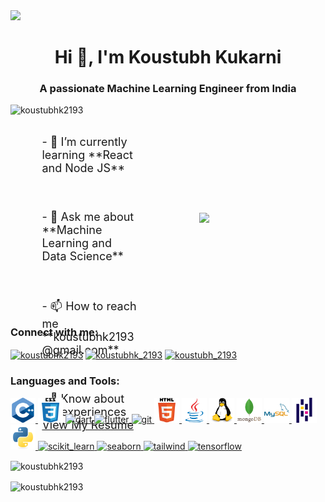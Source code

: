 <img src="https://media.licdn.com/dms/image/D5616AQEZc9g9bNhARg/profile-displaybackgroundimage-shrink_350_1400/0/1680441247293?e=1715212800&v=beta&t=sjnkJCwpcMx-2lwLDs8GRrWftt7lHbyn-XZgr7Qicxk"/>

<h1 align="center">Hi 👋, I'm Koustubh Kukarni</h1>
<h3 align="center">A passionate Machine Learning Engineer from India</h3>

<p align="left"> <img src="https://komarev.com/ghpvc/?username=koustubhk2193&label=Profile%20views&color=0e75b6&style=flat" alt="koustubhk2193" /> </p>
<div style="display: flex;
justify-content: space-around;
align-items: center;
flex-wrap: wrap; ">
    <div class="left" style="width: 30%; height: 300px; display:flex; flex-direction:column; align-items:space-around; font-size:18px;">
        <p>
            - 🌱 I’m currently learning **React and Node JS** 
        </p>
        <br>
        <p>
            - 💬 Ask me about **Machine Learning and Data Science**
        </p>
        <br>
        <p>
            - 📫 How to reach me **koustubhk2193@gmail.com**
        </p>
        <br>
        <p>
            - 📄 Know about my experiences <a href="https://drive.google.com/file/d/1hp7S_cmpg06_tOjJ5QBcDN4u-GHFthzC/view?usp=drive_link">View My Resume</a> 
        </p>
    </div>
    <div style="width: 30%; display:flex">
        <img src="https://www.adelaide.edu.au/aiml/sites/default/files/styles/ua_image_landscape/public/media/images/2022-07/aspi-figure-3_1.jpg?h=c4dd2c7b&itok=uEg-1JS_" width=400/>
    </div>
</div>

<h3 align="left">Connect with me:</h3>
<p align="left">
<a href="https://linkedin.com/in/koustubhk2193" target="blank"><img align="center" src="https://raw.githubusercontent.com/rahuldkjain/github-profile-readme-generator/master/src/images/icons/Social/linked-in-alt.svg" alt="koustubhk2193" height="30" width="40" /></a>
<a href="https://instagram.com/koustubhk_2193" target="blank"><img align="center" src="https://raw.githubusercontent.com/rahuldkjain/github-profile-readme-generator/master/src/images/icons/Social/instagram.svg" alt="koustubhk_2193" height="30" width="40" /></a>
<a href="https://www.leetcode.com/koustubh_2193" target="blank"><img align="center" src="https://raw.githubusercontent.com/rahuldkjain/github-profile-readme-generator/master/src/images/icons/Social/leet-code.svg" alt="koustubh_2193" height="30" width="40" /></a>
</p>

<h3 align="left">Languages and Tools:</h3>
<p align="left"> <a href="https://www.w3schools.com/cpp/" target="_blank" rel="noreferrer"> <img src="https://raw.githubusercontent.com/devicons/devicon/master/icons/cplusplus/cplusplus-original.svg" alt="cplusplus" width="40" height="40"/> </a> <a href="https://www.w3schools.com/css/" target="_blank" rel="noreferrer"> <img src="https://raw.githubusercontent.com/devicons/devicon/master/icons/css3/css3-original-wordmark.svg" alt="css3" width="40" height="40"/> </a> <a href="https://dart.dev" target="_blank" rel="noreferrer"> <img src="https://www.vectorlogo.zone/logos/dartlang/dartlang-icon.svg" alt="dart" width="40" height="40"/> </a> <a href="https://flutter.dev" target="_blank" rel="noreferrer"> <img src="https://www.vectorlogo.zone/logos/flutterio/flutterio-icon.svg" alt="flutter" width="40" height="40"/> </a> <a href="https://git-scm.com/" target="_blank" rel="noreferrer"> <img src="https://www.vectorlogo.zone/logos/git-scm/git-scm-icon.svg" alt="git" width="40" height="40"/> </a> <a href="https://www.w3.org/html/" target="_blank" rel="noreferrer"> <img src="https://raw.githubusercontent.com/devicons/devicon/master/icons/html5/html5-original-wordmark.svg" alt="html5" width="40" height="40"/> </a> <a href="https://www.java.com" target="_blank" rel="noreferrer"> <img src="https://raw.githubusercontent.com/devicons/devicon/master/icons/java/java-original.svg" alt="java" width="40" height="40"/> </a> <a href="https://www.linux.org/" target="_blank" rel="noreferrer"> <img src="https://raw.githubusercontent.com/devicons/devicon/master/icons/linux/linux-original.svg" alt="linux" width="40" height="40"/> </a> <a href="https://www.mongodb.com/" target="_blank" rel="noreferrer"> <img src="https://raw.githubusercontent.com/devicons/devicon/master/icons/mongodb/mongodb-original-wordmark.svg" alt="mongodb" width="40" height="40"/> </a> <a href="https://www.mysql.com/" target="_blank" rel="noreferrer"> <img src="https://raw.githubusercontent.com/devicons/devicon/master/icons/mysql/mysql-original-wordmark.svg" alt="mysql" width="40" height="40"/> </a> <a href="https://pandas.pydata.org/" target="_blank" rel="noreferrer"> <img src="https://raw.githubusercontent.com/devicons/devicon/2ae2a900d2f041da66e950e4d48052658d850630/icons/pandas/pandas-original.svg" alt="pandas" width="40" height="40"/> </a> <a href="https://www.python.org" target="_blank" rel="noreferrer"> <img src="https://raw.githubusercontent.com/devicons/devicon/master/icons/python/python-original.svg" alt="python" width="40" height="40"/> </a> <a href="https://scikit-learn.org/" target="_blank" rel="noreferrer"> <img src="https://upload.wikimedia.org/wikipedia/commons/0/05/Scikit_learn_logo_small.svg" alt="scikit_learn" width="40" height="40"/> </a> <a href="https://seaborn.pydata.org/" target="_blank" rel="noreferrer"> <img src="https://seaborn.pydata.org/_images/logo-mark-lightbg.svg" alt="seaborn" width="40" height="40"/> </a> <a href="https://tailwindcss.com/" target="_blank" rel="noreferrer"> <img src="https://www.vectorlogo.zone/logos/tailwindcss/tailwindcss-icon.svg" alt="tailwind" width="40" height="40"/> </a> <a href="https://www.tensorflow.org" target="_blank" rel="noreferrer"> <img src="https://www.vectorlogo.zone/logos/tensorflow/tensorflow-icon.svg" alt="tensorflow" width="40" height="40"/> </a> </p>

<p><img align="center" src="https://github-readme-stats.vercel.app/api/top-langs?username=koustubhk2193&show_icons=true&locale=en&layout=compact" alt="koustubhk2193" /></p>

<p><img align="center" src="https://github-readme-streak-stats.herokuapp.com/?user=koustubhk2193&" alt="koustubhk2193" /></p>
